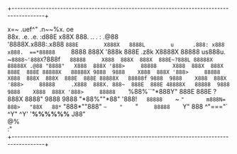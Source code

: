 +-----------------------------------------------------------------------------------------+

  x=~                .uef^"        .n~~%x.                                           oe    
 88x.   .e.   .e.  :d88E         x88X   888.                  ..    .     :        .@88    
'8888X.x888:.x888  `888E        X888X   8888L        u      .888: x888  x888.  ==*88888    
 `8888  888X '888k  888E .z8k  X8888X   88888     us888u.  ~`8888~'888X`?888f`    88888    
  X888  888X  888X  888E~?888L 88888X   88888X .@88 "8888"   X888  888X '888>     88888    
  X888  888X  888X  888E  888E 88888X   88888X 9888  9888    X888  888X '888>     88888    
  X888  888X  888X  888E  888E 88888X   88888f 9888  9888    X888  888X '888>     88888    
 .X888  888X. 888~  888E  888E 48888X   88888  9888  9888    X888  888X '888>     88888    
 `%88%``"*888Y"     888E  888E  ?888X   8888"  9888  9888   "*88%""*88" '888!`    88888    
   `~     `"       m888N= 888>   "88X   88*`   "888*""888"    `~    "    `"`      88888    
                    `Y"   888      ^"==="`      ^Y"   ^Y'                      '**%%%%%%** 
                         J88"                                                              
                         @%                                                                
                       :"                                                                  
+-----------------------------------------------------------------------------------------+
